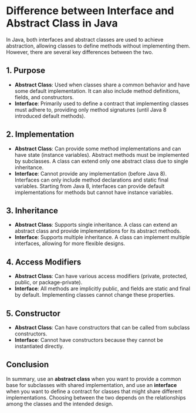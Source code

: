 # Difference between Interface and Abstract Class in Java

In Java, both interfaces and abstract classes are used to achieve abstraction, allowing classes to define methods without implementing them. However, there are several key differences between the two.

## 1. Purpose
- **Abstract Class**: Used when classes share a common behavior and have some default implementation. It can also include method definitions, fields, and constructors.
- **Interface**: Primarily used to define a contract that implementing classes must adhere to, providing only method signatures (until Java 8 introduced default methods).

## 2. Implementation
- **Abstract Class**: Can provide some method implementations and can have state (instance variables). Abstract methods must be implemented by subclasses. A class can extend only one abstract class due to single inheritance.
- **Interface**: Cannot provide any implementation (before Java 8). Interfaces can only include method declarations and static final variables. Starting from Java 8, interfaces can provide default implementations for methods but cannot have instance variables.

## 3. Inheritance
- **Abstract Class**: Supports single inheritance. A class can extend an abstract class and provide implementations for its abstract methods.
- **Interface**: Supports multiple inheritance. A class can implement multiple interfaces, allowing for more flexible designs.

## 4. Access Modifiers
- **Abstract Class**: Can have various access modifiers (private, protected, public, or package-private).
- **Interface**: All methods are implicitly public, and fields are static and final by default. Implementing classes cannot change these properties.

## 5. Constructor
- **Abstract Class**: Can have constructors that can be called from subclass constructors.
- **Interface**: Cannot have constructors because they cannot be instantiated directly.

## Conclusion
In summary, use an **abstract class** when you want to provide a common base for subclasses with shared implementation, and use an **interface** when you want to define a contract for classes that might share different implementations. Choosing between the two depends on the relationships among the classes and the intended design.